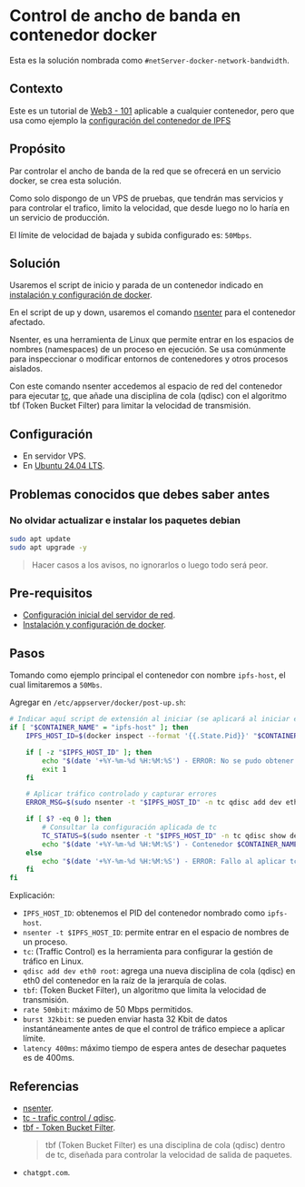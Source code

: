 
# Control de ancho de banda en contenedor docker

Esta es la solución nombrada como `#netServer-docker-network-bandwidth`.

## Contexto

Este es un tutorial de [Web3 - 101](../README.md) aplicable a cualquier contenedor, pero que usa como ejemplo la [configuración del contenedor de IPFS](../IPFS/ipfs-testing-public-and-desktop-node/publicNode-docker-install.md)

## Propósito

Par controlar el ancho de banda de la red que se ofrecerá en un servicio docker, se crea esta solución.

Como solo dispongo de un VPS de pruebas, que tendrán mas servicios y para controlar el trafico, limito la velocidad, que desde luego no lo haría en un servicio de producción.

El límite de velocidad de bajada y subida configurado es: `50Mbps`.

## Solución

Usaremos el script de inicio y parada de un contenedor indicado en [instalación y configuración de docker](./netServer-docker-install-configuration.md).

En el script de up y down, usaremos el comando [nsenter](https://man7.org/linux/man-pages/man1/nsenter.1.html) para el contenedor afectado.

Nsenter, es una herramienta de Linux que permite entrar en los espacios de nombres (namespaces) de un proceso en ejecución. Se usa comúnmente para inspeccionar o modificar entornos de contenedores y otros procesos aislados.

Con este comando nsenter accedemos al espacio de red del contenedor para ejecutar [tc](https://man7.org/linux/man-pages/man8/tc.8.html), que añade una disciplina de cola (qdisc) con el algoritmo tbf (Token Bucket Filter) para limitar la velocidad de transmisión.

## Configuración

- En servidor VPS.
- En [Ubuntu 24.04 LTS](https://ubuntu.com/blog/tag/ubuntu-24-04-lts).

## Problemas conocidos que debes saber antes

### No olvidar actualizar e instalar los paquetes debian

```bash
sudo apt update
sudo apt upgrade -y
```

> Hacer casos a los avisos, no ignorarlos o luego todo será peor.

## Pre-requisitos

- [Configuración inicial del servidor de red](./netServer-initial-configuration.md).
- [Instalación y configuración de docker](./netServer-docker-install-configuration.md).

## Pasos

Tomando como ejemplo principal el contenedor con nombre `ipfs-host`, el cual limitaremos a `50Mbs`.

Agregar en `/etc/appserver/docker/post-up.sh`:

```bash
# Indicar aquí script de extensión al iniciar (se aplicará al iniciar el sistema también)
if [ "$CONTAINER_NAME" = "ipfs-host" ]; then
    IPFS_HOST_ID=$(docker inspect --format '{{.State.Pid}}' "$CONTAINER_NAME")

    if [ -z "$IPFS_HOST_ID" ]; then
        echo "$(date '+%Y-%m-%d %H:%M:%S') - ERROR: No se pudo obtener el PID del contenedor $CONTAINER_NAME" >> /var/log/docker/docker-events.log
        exit 1
    fi

    # Aplicar tráfico controlado y capturar errores
    ERROR_MSG=$(sudo nsenter -t "$IPFS_HOST_ID" -n tc qdisc add dev eth0 root tbf rate 50mbit burst 32kbit latency 400ms 2>&1)

    if [ $? -eq 0 ]; then
        # Consultar la configuración aplicada de tc
        TC_STATUS=$(sudo nsenter -t "$IPFS_HOST_ID" -n tc qdisc show dev eth0 2>&1)
        echo "$(date '+%Y-%m-%d %H:%M:%S') - Contenedor $CONTAINER_NAME aplicado tc correctamente - Configuración actual: $TC_STATUS" >> /var/log/docker/docker-events.log
    else
        echo "$(date '+%Y-%m-%d %H:%M:%S') - ERROR: Fallo al aplicar tc en el contenedor $CONTAINER_NAME - Detalles: $ERROR_MSG" >> /var/log/docker/docker-events.log
    fi
fi
```

Explicación:

- `IPFS_HOST_ID`: obtenemos el PID del contenedor nombrado como `ipfs-host`.
- `nsenter -t $IPFS_HOST_ID`: permite entrar en el espacio de nombres de un proceso.
- `tc`: (Traffic Control) es la herramienta para configurar la gestión de tráfico en Linux.
- `qdisc add dev eth0 root`: agrega una nueva disciplina de cola (qdisc) en eth0 del contenedor en la raíz de la jerarquía de colas.
- `tbf`: (Token Bucket Filter), un algoritmo que limita la velocidad de transmisión.
- `rate 50mbit`: máximo de 50 Mbps permitidos.
- `burst 32kbit`: se pueden enviar hasta 32 Kbit de datos instantáneamente antes de que el control de tráfico empiece a aplicar límite.
- `latency 400ms`: máximo tiempo de espera antes de desechar paquetes es de 400ms.

## Referencias

- [nsenter](https://man7.org/linux/man-pages/man1/nsenter.1.html).
- [tc - trafic control / qdisc](https://man7.org/linux/man-pages/man8/tc.8.html).
- [tbf - Token Bucket Filter](https://man7.org/linux/man-pages/man8/tc-tbf.8.html).
    > tbf (Token Bucket Filter) es una disciplina de cola (qdisc) dentro de tc, diseñada para controlar la velocidad de salida de paquetes.
- `chatgpt.com`.
